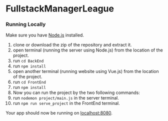 # FullstackManagerLeague



### Running Locally

Make sure you have [Node.js](http://nodejs.org/) installed.

1. clone or download the zip of the repository and extract it.
2. open terminal (running the server using Node.js) from the location of the project.
3. run ```cd BackEnd```
4. run ```npm install```
5. open another terminal (running website using Vue.js) from the location of the project.
6. run ```cd FrontEnd```
7. run ```npm install```
8. Now you can run the project by the two following commands:
9. run ```nodemon project/main.js``` in the server terminal.
10. run ```npm run serve_project``` in the FrontEnd terminal.


Your app should now be running on [localhost:8080](http://localhost:8080/).
